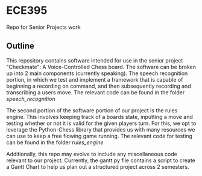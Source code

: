 # ECE395
Repo for Senior Projects work


## Outline

This repository contains software intended for use in the senior project "Checkmate": A Voice-Controlled
Chess board. The software can be broken up into 2 main components (currently speaking). The 
speech recognition portion, in which we test and implement a framework that is capable of beginning
a recording on command, and then subsequently recording and transcribing a users move. The relevant code
can be found in the folder *speech_recognition*

The second portion of the software portion of our project is the rules engine. This involves keeping track
of a boards state, inputting a move and testing whether or not it is valid for the given players turn. For 
this, we opt to leverage the Python-Chess library that provides us with many resources we can use to keep a 
free flowing game running. The relevant code for testing can be found in the folder *rules_engine*

Additionally, this repo may evolve to include any miscellaneous code relevant to our project. Currently, the 
gantt.py file contains a script to create a Gantt Chart to help us plan out a structured project across 2 
semesters.  


